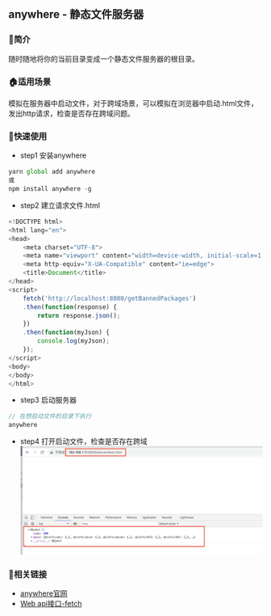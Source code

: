 ## anywhere - 静态文件服务器

### 🍳简介
随时随地将你的当前目录变成一个静态文件服务器的根目录。

### 🏠适用场景
模拟在服务器中启动文件，对于跨域场景，可以模拟在浏览器中启动.html文件，发出http请求，检查是否存在跨域问题。

### 🔧快速使用
- step1 安装anywhere
```js
yarn global add anywhere
或
npm install anywhere -g
```

- step2 建立请求文件.html
```js
<!DOCTYPE html>
<html lang="en">
<head>
    <meta charset="UTF-8">
    <meta name="viewport" content="width=device-width, initial-scale=1.0">
    <meta http-equiv="X-UA-Compatible" content="ie=edge">
    <title>Document</title>
</head>
<script>
    fetch('http://localhost:8080/getBannedPackages')
    .then(function(response) {
        return response.json();
    })
    .then(function(myJson) {
        console.log(myJson);
    });
</script>
<body>   
</body>
</html>
```

- step3 启动服务器
```js
// 在想启动文件的目录下执行
anywhere
```

- step4 打开启动文件，检查是否存在跨域
![跨域检查](./assets/anywhere-start.png)


### 🔗相关链接
- [anywhere官网](https://www.npmjs.com/package/anywhere)
- [Web api接口-fetch](https://developer.mozilla.org/zh-CN/docs/Web/API/Fetch_API/Using_Fetch)